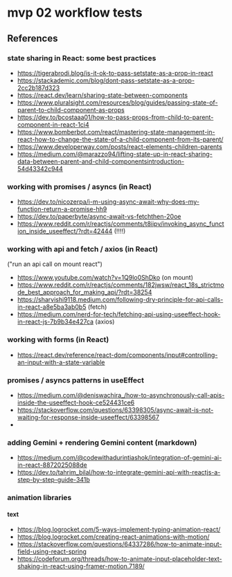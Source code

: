 # mvp 02 workflow tests

## References

### state sharing in React: some best practices

* https://tigerabrodi.blog/is-it-ok-to-pass-setstate-as-a-prop-in-react
* https://stackademic.com/blog/dont-pass-setstate-as-a-prop-2cc2b187d323
* https://react.dev/learn/sharing-state-between-components
* https://www.pluralsight.com/resources/blog/guides/passing-state-of-parent-to-child-component-as-props
* https://dev.to/bcostaaa01/how-to-pass-props-from-child-to-parent-component-in-react-1ci4
* https://www.bomberbot.com/react/mastering-state-management-in-react-how-to-change-the-state-of-a-child-component-from-its-parent/
* https://www.developerway.com/posts/react-elements-children-parents
* https://medium.com/@marazzo94/lifting-state-up-in-react-sharing-data-between-parent-and-child-componentsintroduction-54d43342c944


### working with promises / asyncs (in React)

* https://dev.to/nicozerpa/i-m-using-async-await-why-does-my-function-return-a-promise-hh9
* https://dev.to/paperbyte/async-await-vs-fetchthen-20oe
* https://www.reddit.com/r/reactjs/comments/t8iipv/invoking_async_function_inside_useeffect/?rdt=42444 (!!!!)

### working with api and fetch / axios (in React)

("run an api call on mount react")

* https://www.youtube.com/watch?v=1Q9lo0ShDko (on mount)
* https://www.reddit.com/r/reactjs/comments/182jwsw/react_18s_strictmode_best_approach_for_making_api/?rdt=38254
* https://sharvishi9118.medium.com/following-dry-principle-for-api-calls-in-react-a8e5ba3ab0b5 (fetch)
* https://medium.com/nerd-for-tech/fetching-api-using-useeffect-hook-in-react-js-7b9b34e427ca (axios)

### working with forms (in React)

* https://react.dev/reference/react-dom/components/input#controlling-an-input-with-a-state-variable

### promises / asyncs patterns in useEffect

* https://medium.com/@deniswachira_/how-to-asynchronously-call-apis-inside-the-useeffect-hook-ce524431ce6
* https://stackoverflow.com/questions/63398305/async-await-is-not-waiting-for-response-inside-useeffect/63398567
* 

### adding Gemini + rendering Gemini content (markdown)

* https://medium.com/@codewithadurintiashok/integration-of-gemini-ai-in-react-8872025088de
* https://dev.to/tahrim_bilal/how-to-integrate-gemini-api-with-reactjs-a-step-by-step-guide-341b

### animation libraries

#### text

* https://blog.logrocket.com/5-ways-implement-typing-animation-react/
* https://blog.logrocket.com/creating-react-animations-with-motion/
* https://stackoverflow.com/questions/64337286/how-to-animate-input-field-using-react-spring
* https://codeforum.org/threads/how-to-animate-input-placeholder-text-shaking-in-react-using-framer-motion.7189/